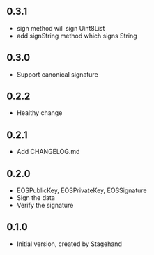 ## 0.3.1

- sign method will sign Uint8List
- add signString method which signs String

## 0.3.0

- Support canonical signature

## 0.2.2

- Healthy change

## 0.2.1

- Add CHANGELOG.md

## 0.2.0

- EOSPublicKey, EOSPrivateKey, EOSSignature
- Sign the data
- Verify the signature

## 0.1.0

- Initial version, created by Stagehand
